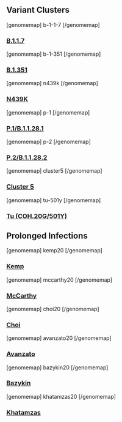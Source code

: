 ## Variant Clusters

<div style="clear: both; height: 0;" />

<section id="sec_b-1-1-7" class="figure-section wrap">

<div class="figure-image">

[genomemap]
b-1-1-7
[/genomemap]

</div>

<div class="figure-caption">

### [B.1.1.7](#sec_b-1-1-7)

</div>

</section>


<section id="sec_b-1-351" class="figure-section wrap">

<div class="figure-image">

[genomemap]
b-1-351
[/genomemap]

</div>

<div class="figure-caption">

### [B.1.351](#sec_b-1-351)

</div>

</section>


<section id="sec_n439k" class="figure-section wrap">

<div class="figure-image">

[genomemap]
n439k
[/genomemap]

</div>

<div class="figure-caption">

### [N439K](#sec_n439k)

</div>

</section>


<section id="sec_p-1" class="figure-section wrap">

<div class="figure-image">

[genomemap]
p-1
[/genomemap]

</div>

<div class="figure-caption">

### [P.1/B.1.1.28.1](#sec_p-1)

</div>

</section>


<section id="sec_p-2" class="figure-section wrap">

<div class="figure-image">

[genomemap]
p-2
[/genomemap]

</div>

<div class="figure-caption">

### [P.2/B.1.1.28.2](#sec_p-2)

</div>

</section>


<section id="sec_cluster5" class="figure-section wrap">

<div class="figure-image">

[genomemap]
cluster5
[/genomemap]

</div>

<div class="figure-caption">

### [Cluster 5](#sec_cluster5)

</div>

</section>


<section id="sec_tu-501y" class="figure-section wrap">

<div class="figure-image">

[genomemap]
tu-501y
[/genomemap]

</div>

<div class="figure-caption">

### [Tu (COH.20G/501Y)](#sec_tu-501y)

</div>

</section>


## Prolonged Infections


<section id="sec_kemp20" class="figure-section wrap">

<div class="figure-image">

[genomemap]
kemp20
[/genomemap]

</div>

<div class="figure-caption">

### [Kemp](#sec_kemp20)

</div>

</section>


<section id="sec_mccarthy20" class="figure-section wrap">

<div class="figure-image">

[genomemap]
mccarthy20
[/genomemap]

</div>

<div class="figure-caption">

### [McCarthy](#sec_mccarthy20)

</div>

</section>


<section id="sec_choi20" class="figure-section wrap">

<div class="figure-image">

[genomemap]
choi20
[/genomemap]

</div>

<div class="figure-caption">

### [Choi](#sec_choi20)

</div>

</section>


<section id="sec_avanzato20" class="figure-section wrap">

<div class="figure-image">

[genomemap]
avanzato20
[/genomemap]

</div>

<div class="figure-caption">

### [Avanzato](#sec_avanzato20)

</div>

</section>


<section id="sec_bazykin20" class="figure-section wrap">

<div class="figure-image">

[genomemap]
bazykin20
[/genomemap]

</div>

<div class="figure-caption">

### [Bazykin](#sec_bazykin20)

</div>

</section>


<section id="sec_khatamzas20" class="figure-section wrap">

<div class="figure-image">

[genomemap]
khatamzas20
[/genomemap]

</div>

<div class="figure-caption">

### [Khatamzas](#sec_khatamzas20)

</div>

</section>
